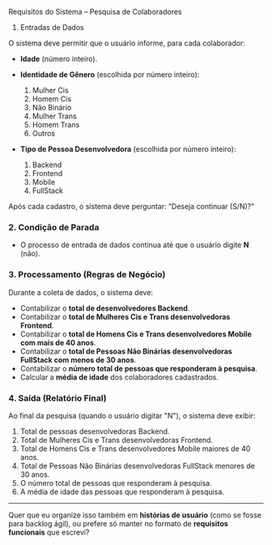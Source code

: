  Requisitos do Sistema – Pesquisa de Colaboradores

 1. Entradas de Dados

O sistema deve permitir que o usuário informe, para cada colaborador:

* **Idade** (número inteiro).
* **Identidade de Gênero** (escolhida por número inteiro):

  1. Mulher Cis
  2. Homem Cis
  3. Não Binário
  4. Mulher Trans
  5. Homem Trans
  6. Outros
* **Tipo de Pessoa Desenvolvedora** (escolhida por número inteiro):

  1. Backend
  2. Frontend
  3. Mobile
  4. FullStack

Após cada cadastro, o sistema deve perguntar:
 “Deseja continuar (S/N)?”

### 2. Condição de Parada

* O processo de entrada de dados continua até que o usuário digite **N** (não).

### 3. Processamento (Regras de Negócio)

Durante a coleta de dados, o sistema deve:

* Contabilizar o **total de desenvolvedores Backend**.
* Contabilizar o **total de Mulheres Cis e Trans desenvolvedoras Frontend**.
* Contabilizar o **total de Homens Cis e Trans desenvolvedores Mobile com mais de 40 anos**.
* Contabilizar o **total de Pessoas Não Binárias desenvolvedoras FullStack com menos de 30 anos**.
* Contabilizar o **número total de pessoas que responderam à pesquisa**.
* Calcular a **média de idade** dos colaboradores cadastrados.

### 4. Saída (Relatório Final)

Ao final da pesquisa (quando o usuário digitar "N"), o sistema deve exibir:

1. Total de pessoas desenvolvedoras Backend.
2. Total de Mulheres Cis e Trans desenvolvedoras Frontend.
3. Total de Homens Cis e Trans desenvolvedores Mobile maiores de 40 anos.
4. Total de Pessoas Não Binárias desenvolvedoras FullStack menores de 30 anos.
5. O número total de pessoas que responderam à pesquisa.
6. A média de idade das pessoas que responderam à pesquisa.

---

Quer que eu organize isso também em **histórias de usuário** (como se fosse para backlog ágil), ou prefere só manter no formato de **requisitos funcionais** que escrevi?
